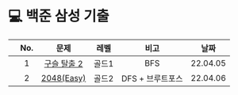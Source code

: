 # 💻  백준 삼성 기출

||No.|문제|레벨|비고|날짜|
|:---:|:---:|:---:|:---:|:---:|:---:|
||1|<a href="https://github.com/ryusuz/algorithm/tree/master/bj-samsung/구슬탈출2">구슬 탈출 2</a>|골드1|BFS|22.04.05|
||2|<a href="https://github.com/ryusuz/algorithm/tree/master/bj-samsung/2048">2048(Easy)</a>|골드2|DFS + 브루트포스|22.04.06|

